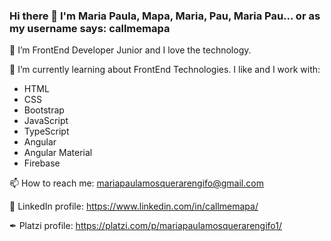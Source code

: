 ### Hi there 👋 I'm Maria Paula, Mapa, Maria, Pau, Maria Pau... or as my username says: callmemapa

🔭 I’m FrontEnd Developer Junior and I love the technology.

🌱 I’m currently learning about FrontEnd Technologies. I like and I work with:
- HTML
- CSS
- Bootstrap
- JavaScript
- TypeScript
- Angular
- Angular Material
- Firebase

📫 How to reach me: mariapaulamosquerarengifo@gmail.com

🔗 LinkedIn profile: https://www.linkedin.com/in/callmemapa/

✒ Platzi profile: https://platzi.com/p/mariapaulamosquerarengifo1/
